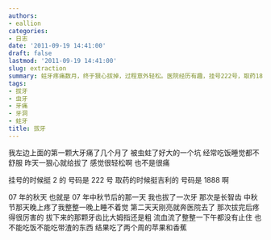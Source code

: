 ```yaml
---
authors:
- eallion
categories:
- 日志
date: '2011-09-19 14:41:00'
draft: false
lastmod: '2011-09-19 14:41:00'
slug: extraction
summary: 蛀牙疼痛数月，终于狠心拔掉，过程意外轻松。医院经历有趣，挂号222号，取药1888号。想起07年拔智齿的痛苦经历，当时流血不止，只能吃软食两周。对比之下，这次拔牙顺利多了。
tags:
- 拔牙
- 虫牙
- 牙痛
- 牙洞
- 蛀牙
title: 拔牙
---
```


我左边上面的第一颗大牙痛了几个月了
被虫蛀了好大的一个坑
经常吃饭睡觉都不舒服
昨天一狠心就给拔了
感觉很轻松啊
也不是很痛

挂号的时候挺 2 的
号码是 222 号
取药的时候挺吉利的
号码是 1888 啊

07 年的秋天
也就是 07 年中秋节后的那一天
我也拔了一次牙
那次是长智齿
中秋节那天晚上疼了我整整一晚上睡不着觉
第二天天刚亮就奔医院去了
那次拔完后疼得很厉害的
拔下来的那颗牙齿比大姆指还是粗
流血流了整整一下午都没有止住
也不能吃饭不能吃带渣的东西
结果吃了两个周的苹果和香蕉